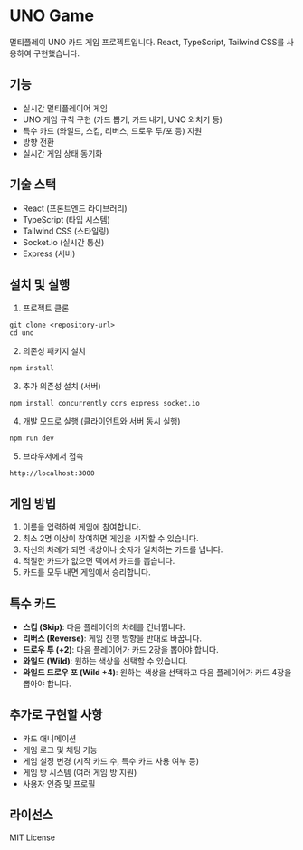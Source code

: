 # UNO Game

멀티플레이 UNO 카드 게임 프로젝트입니다. React, TypeScript, Tailwind CSS를 사용하여 구현했습니다.

## 기능

- 실시간 멀티플레이어 게임
- UNO 게임 규칙 구현 (카드 뽑기, 카드 내기, UNO 외치기 등)
- 특수 카드 (와일드, 스킵, 리버스, 드로우 투/포 등) 지원
- 방향 전환
- 실시간 게임 상태 동기화

## 기술 스택

- React (프론트엔드 라이브러리)
- TypeScript (타입 시스템)
- Tailwind CSS (스타일링)
- Socket.io (실시간 통신)
- Express (서버)

## 설치 및 실행

1. 프로젝트 클론
```
git clone <repository-url>
cd uno
```

2. 의존성 패키지 설치
```
npm install
```

3. 추가 의존성 설치 (서버)
```
npm install concurrently cors express socket.io
```

4. 개발 모드로 실행 (클라이언트와 서버 동시 실행)
```
npm run dev
```

5. 브라우저에서 접속
```
http://localhost:3000
```

## 게임 방법

1. 이름을 입력하여 게임에 참여합니다.
2. 최소 2명 이상이 참여하면 게임을 시작할 수 있습니다.
3. 자신의 차례가 되면 색상이나 숫자가 일치하는 카드를 냅니다.
4. 적절한 카드가 없으면 덱에서 카드를 뽑습니다.
5. 카드를 모두 내면 게임에서 승리합니다.

## 특수 카드

- **스킵 (Skip)**: 다음 플레이어의 차례를 건너뜁니다.
- **리버스 (Reverse)**: 게임 진행 방향을 반대로 바꿉니다.
- **드로우 투 (+2)**: 다음 플레이어가 카드 2장을 뽑아야 합니다.
- **와일드 (Wild)**: 원하는 색상을 선택할 수 있습니다.
- **와일드 드로우 포 (Wild +4)**: 원하는 색상을 선택하고 다음 플레이어가 카드 4장을 뽑아야 합니다.

## 추가로 구현할 사항

- 카드 애니메이션
- 게임 로그 및 채팅 기능
- 게임 설정 변경 (시작 카드 수, 특수 카드 사용 여부 등)
- 게임 방 시스템 (여러 게임 방 지원)
- 사용자 인증 및 프로필 

## 라이선스

MIT License
